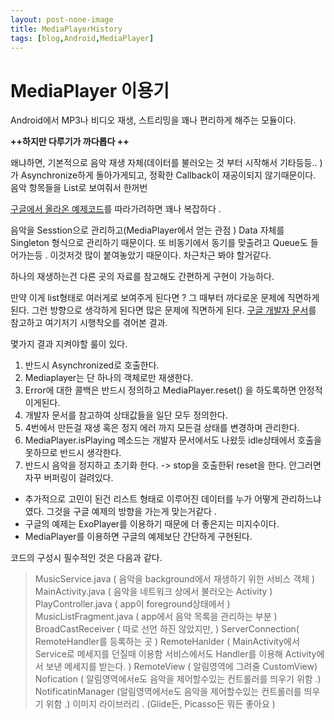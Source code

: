 ```yaml
---
layout: post-none-image
title: MediaPlayerHistory 
tags: [blog,Android,MediaPlayer]
---
```


# MediaPlayer 이용기

Android에서 MP3나 비디오 재생, 스트리밍을 꽤나 편리하게 해주는 모듈이다.

**++하지만 다루기가 까다롭다 ++**

왜냐하면, 기본적으로 음악 재생 자체(데이터를 불러오는 것 부터 시작해서 기타등등.. ) 가 Asynchronize하게 돌아가게되고, 정확한 Callback이 재공이되지 않기때문이다. 음악 항목들을 List로 보여줘서 한꺼번

[구글에서 올라온 예제코드](https://github.com/googlesamples/android-UniversalMusicPlayer/)를 따라가려하면 꽤나 복잡하다 .

음악을 Sesstion으로 관리하고(MediaPlayer에서 얻는 관점 ) Data 자체를 Singleton 형식으로 관리하기 때문이다. 또 비동기에서 동기를 맞출려고 Queue도 들어가는등 . 이것저것 많이 붙여놓았기 때문이다. 차근차근 봐야 할거같다.


하나의 재생하는건 다른 곳의 자료를 참고해도 간편하게 구현이 가능하다.

만약 이게 list형태로 여러게로 보여주게 된다면 ?
그 때부터 까다로운 문제에 직면하게 된다. 그런 방향으로 생각하게 된다면 많은 문제에 직면하게 된다.
[구글 개발자 문서](https://developer.android.com/reference/android/media/MediaPlayer.html)를 참고하고 여기저기 시행착오를 겪어본 결과.

몇가지 결과 지켜야할 룰이 있다.
1. 반드시 Asynchronized로 호출한다.
2. Mediaplayer는 단 하나의 객체로만 재생한다.
3. Error에 대한 콜백은 반드시 정의하고 MediaPlayer.reset() 을 하도록하면 안정적이게된다.
4. 개발자 문서를 참고하여 상태값들을 일단 모두 정의한다.
5. 4번에서 만든걸 재생 혹은 정지 에러 까지 모든걸 상태를 변경하며 관리한다.
6. MediaPlayer.isPlaying 메소드는 개발자 문서에서도 나왔듯 idle상태에서 호출을 못하므로 반드시 생각한다.
7. 반드시 음악을 정지하고 초기화 한다. -> stop을 호출한뒤 reset을 한다. 안그러면 자꾸 버퍼링이 걸려있다.



- 추가적으로 고민이 된건 리스트 형태로 이루어진 데이터를 누가 어떻게 관리하느냐 였다. 그것을 구글 예제의 방향을 가는게 맞는거같다 .
- 구글의 예제는 ExoPlayer를 이용하기 때문에 더 좋은지는 미지수이다.
- MediaPlayer를 이용하면 구글의 예제보단 간단하게 구현된다.




코드의 구성시 필수적인 것은 다음과 같다. 


> MusicService.java ( 음악을 background에서 재생하기 위한 서비스 객체 )
> MainActivity.java ( 음악을 네트워크 상에서 불러오는 Activity )
> PlayController.java ( app이 foreground상태에서 )
> MusicListFragment.java ( app에서 음악 목록을 관리하는 부분 )
> BroadCastReceiver ( 따로 선언 하진 않았지만, )
> ServerConnection( RemoteHandler를 등록하는 곳 )
> RemoteHanlder ( MainActivity에서 Service로 메세지를 던질때 이용함 서비스에서도 Handler를 이용해 Activity에서 보낸 메세지를 받는다. )
> RemoteView ( 알림영역에 그려줄 CustomView)
> Nofication ( 알림영역에서e도 음악을 제어할수있는 컨트롤러를 띄우기 위함 .)
> NotificatinManager (알림영역에서e도 음악을 제어할수있는 컨트롤러를 띄우기 위함 .)
> 이미지 라이브러리 . (Glide든, Picasso든 뭐든 좋아요 )